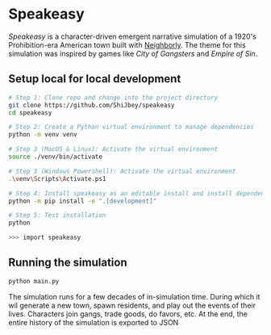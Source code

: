# Speakeasy

*Speakeasy* is a character-driven emergent narrative simulation of a 1920's Prohibition-era American
town built with [Neighborly](https://github.com/ShiJbey/neighborly). The theme for this simulation
was inspired by games like *City of Gangsters* and *Empire of Sin*.

## Setup local for local development

```bash
# Step 1: Clone repo and change into the project directory
git clone https://github.com/ShiJbey/speakeasy
cd speakeasy

# Step 2: Create a Python virtual environment to manage dependencies
python -m venv venv

# Step 3 (MacOS & Linux): Activate the virtual environment
source ./venv/bin/activate

# Step 3 (Windows Powershell): Activate the virtual environment
.\venv\Scripts\Activate.ps1

# Step 4: Install speakeasy as an editable install and install dependencies
python -m pip install -e ".[development]"

# Step 5: Test installation
python

>>> import speakeasy
```

## Running the simulation

```bash
python main.py
```

The simulation runs for a few decades of in-simulation time. During which it wil generate a new
town, spawn residents, and play out the events of their lives. Characters join gangs, trade goods,
do favors, etc. At the end, the entire history of the simulation is exported to JSON

